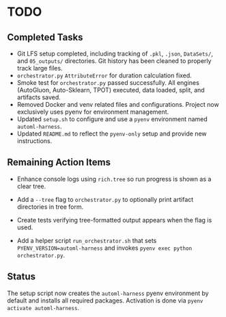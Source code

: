 # TODO

## Completed Tasks

- Git LFS setup completed, including tracking of `.pkl`, `.json`, `DataSets/`, and `05_outputs/` directories. Git history has been cleaned to properly track large files.
- `orchestrator.py` `AttributeError` for duration calculation fixed.
- Smoke test for `orchestrator.py` passed successfully. All engines (AutoGluon, Auto-Sklearn, TPOT) executed, data loaded, split, and artifacts saved.
- Removed Docker and venv related files and configurations. Project now exclusively uses pyenv for environment management.
- Updated `setup.sh` to configure and use a `pyenv` environment named `automl-harness`.
- Updated `README.md` to reflect the `pyenv-only` setup and provide new instructions.

## Remaining Action Items

- Enhance console logs using `rich.tree` so run progress is shown as a clear tree.
- Add a `--tree` flag to `orchestrator.py` to optionally print artifact directories in tree form.
- Create tests verifying tree-formatted output appears when the flag is used.

- Add a helper script `run_orchestrator.sh` that sets `PYENV_VERSION=automl-harness` and invokes `pyenv exec python orchestrator.py`.

## Status

The setup script now creates the `automl-harness` pyenv environment by default and installs all required packages. Activation is done via `pyenv activate automl-harness`.

